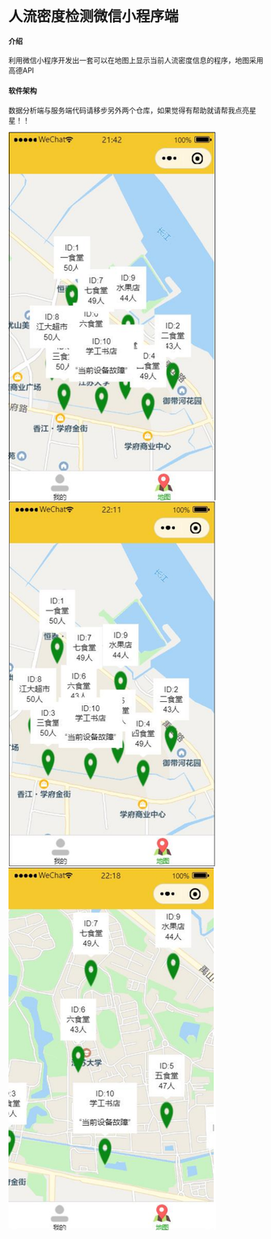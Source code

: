 # 人流密度检测微信小程序端

#### 介绍
利用微信小程序开发出一套可以在地图上显示当前人流密度信息的程序，地图采用高德API

#### 软件架构
数据分析端与服务端代码请移步另外两个仓库，如果觉得有帮助就请帮我点亮星星！！


![输入图片说明](1.png)
![输入图片说明](JQMQ%5DCW%7BQJGDK9%7DSO59%5DS_V.png)
![输入图片说明](TGKA%25BCU8G3%7BOHTVFK6WMSY.png)
